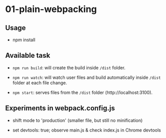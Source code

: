 # 01-plain-webpacking

## Usage

- npm install

## Available task

- `npm run build`: will create the build inside `/dist` folder.

- `npm run watch`: will watch user files and build automatically inside `/dist` folder at each file change.

- `npm start`: serves files from the `/dist` folder (http://localhost:3100).

## Experiments in webpack.config.js

- shift mode to 'production' (smaller file, but still no minification)

- set devtools: true; observe main.js & check index.js in Chrome devtools
